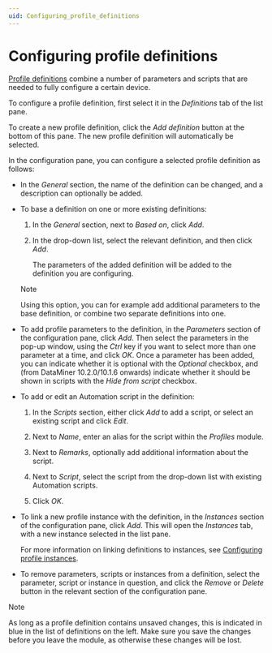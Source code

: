 ```yaml
---
uid: Configuring_profile_definitions
---
```


# Configuring profile definitions

[Profile definitions](xref:srm_definitions#profile-definition) combine a number of parameters and scripts that are needed to fully configure a certain device.

To configure a profile definition, first select it in the *Definitions* tab of the list pane.

To create a new profile definition, click the *Add definition* button at the bottom of this pane. The new profile definition will automatically be selected.

In the configuration pane, you can configure a selected profile definition as follows:

- In the *General* section, the name of the definition can be changed, and a description can optionally be added.

- To base a definition on one or more existing definitions:

  1. In the *General* section, next to *Based on*, click *Add*.

  1. In the drop-down list, select the relevant definition, and then click *Add*.

     The parameters of the added definition will be added to the definition you are configuring.

  > [!NOTE]
  > Using this option, you can for example add additional parameters to the base definition, or combine two separate definitions into one.

- To add profile parameters to the definition, in the *Parameters* section of the configuration pane, click *Add*. Then select the parameters in the pop-up window, using the *Ctrl* key if you want to select more than one parameter at a time, and click *OK*. Once a parameter has been added, you can indicate whether it is optional with the *Optional* checkbox, and (from DataMiner 10.2.0/10.1.6 onwards) indicate whether it should be shown in scripts with the *Hide from script* checkbox.

- To add or edit an Automation script in the definition:

  1. In the *Scripts* section, either click *Add* to add a script, or select an existing script and click *Edit*.

  1. Next to *Name*, enter an alias for the script within the *Profiles* module.

  1. Next to *Remarks*, optionally add additional information about the script.

  1. Next to *Script*, select the script from the drop-down list with existing Automation scripts.

  1. Click *OK*.

- To link a new profile instance with the definition, in the *Instances* section of the configuration pane, click *Add*. This will open the *Instances* tab, with a new instance selected in the list pane.

    For more information on linking definitions to instances, see [Configuring profile instances](xref:Configuring_profile_instances).

- To remove parameters, scripts or instances from a definition, select the parameter, script or instance in question, and click the *Remove* or *Delete* button in the relevant section of the configuration pane.

> [!NOTE]
> As long as a profile definition contains unsaved changes, this is indicated in blue in the list of definitions on the left. Make sure you save the changes before you leave the module, as otherwise these changes will be lost.
